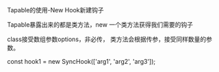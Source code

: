 Tapable的使用-New Hook新建钩子

Tapable暴露出来的都是类方法，new 一个类方法获得我们需要的钩子

class接受数组参数options，非必传， 类方法会根据传参，接受同样数量的参数。

const hook1 = new SyncHook(['arg1', 'arg2', 'arg3']);